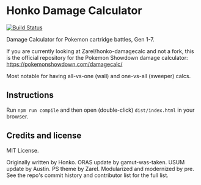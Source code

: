 Honko Damage Calculator
=======================

[![Build Status](https://api.travis-ci.com/Zarel/honko-damagecalc.svg)](https://travis-ci.com/Zarel/honko-damagecalc)

Damage Calculator for Pokemon cartridge battles, Gen 1-7.

If you are currently looking at Zarel/honko-damagecalc and not a fork, this
is the official repository for the Pokemon Showdown damage calculator:
https://pokemonshowdown.com/damagecalc/

Most notable for having all-vs-one (wall) and one-vs-all (sweeper) calcs.

Instructions
------------

Run `npm run compile` and then open (double-click) `dist/index.html` in your browser.

Credits and license
-------------------

MIT License.

Originally written by Honko. ORAS update by gamut-was-taken. USUM update by Austin. PS theme by Zarel.
Modularized and modernized by pre. See the repo's commit history and contributor list for the full list.

